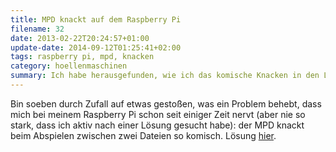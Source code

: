 ```yaml
---
title: MPD knackt auf dem Raspberry Pi
filename: 32
date: 2013-02-22T20:24:57+01:00
update-date: 2014-09-12T01:25:41+02:00
tags: raspberry pi, mpd, knacken
category: hoellenmaschinen
summary: Ich habe herausgefunden, wie ich das komische Knacken in den Lautsprechern beim Raspberry Pi verhindern kann.
---
```


Bin soeben durch Zufall auf etwas gestoßen, was ein Problem behebt, dass mich bei meinem Raspberry Pi schon seit einiger Zeit nervt (aber nie so stark, dass ich aktiv nach einer Lösung gesucht habe): der MPD knackt beim Abspielen zwischen zwei Dateien so komisch. Lösung [hier](https://kaffeeringe.de/2621/nerviges-knacken-bei-mpd-entfernen/).
